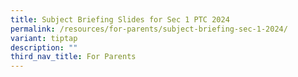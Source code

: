 ```yaml
---
title: Subject Briefing Slides for Sec 1 PTC 2024
permalink: /resources/for-parents/subject-briefing-sec-1-2024/
variant: tiptap
description: ""
third_nav_title: For Parents
---
```

